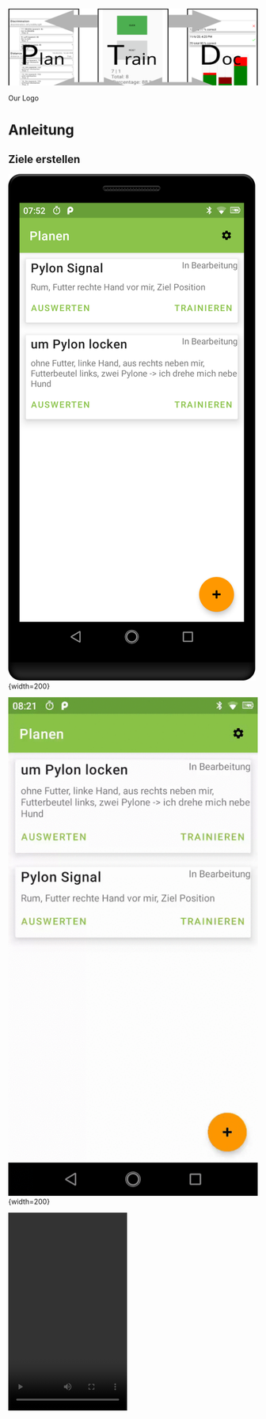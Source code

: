 ![PTD Logo](images/PlanTrainDoc.svg)
<figcaption>Our Logo</figcaption>

# Anleitung
## Ziele erstellen
![Goal List](images/GoalList.png){width=200}


![Goal List](images/GoalsChangeOrder.gif){width=200}

<video width="240" height="400" controls>
  <source src="images/GoalsChangeOrder.mp4" type="video/mp4">
</video>